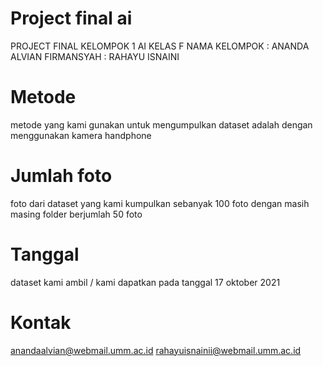 # Project final ai
PROJECT FINAL KELOMPOK 1 AI KELAS F
NAMA KELOMPOK : ANANDA ALVIAN FIRMANSYAH
              : RAHAYU ISNAINI
              
              
# Metode
metode yang kami gunakan untuk mengumpulkan dataset adalah dengan menggunakan kamera handphone


# Jumlah foto
foto dari dataset yang kami kumpulkan sebanyak 100 foto
dengan masih masing folder berjumlah 50 foto

# Tanggal
dataset kami ambil / kami dapatkan pada tanggal 17 oktober 2021

# Kontak
anandaalvian@webmail.umm.ac.id 
rahayuisnainii@webmail.umm.ac.id
              
